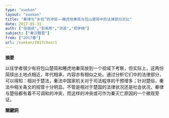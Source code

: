 ```yaml
---
type: "xuekan"
layout: "xuekan"
title: "秦律与“乡俗”的冲突——睡虎地秦简与包山楚简中的法律部分对比"
date: 2017-05-31
auth: ["张端成","彭紫荆","洪英","郑伊楠"]
subject: ["秦汉魏晋"]
from: ["2017春"]
url: /xuekan/2017chun/1
---
```


**摘要**      

以往学者很少有将包山楚简和睡虎地秦简放到一个视域下考察，但实际上，这两份简牍出土地点相近，年代相承，内容亦有相似之处。通过分析它们中的法律部分，可以得知：相对于楚法，秦法中国家机关对于司法程序的干预增多；针对楚俗，秦法中相关条文的规管十分明显。不管是相对于楚国的法律状况还是社会状况，秦律与楚俗都有着不可调和的冲突，而这样的冲突或可作为秦灭亡原因的一个微观旁证。

**關鍵詞**
